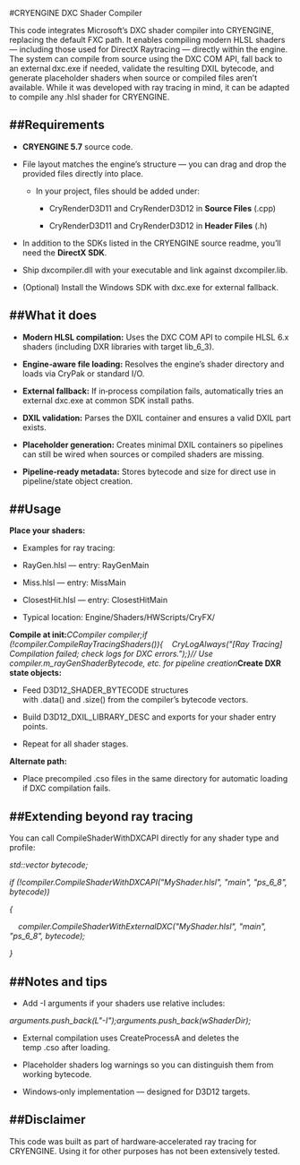 #CRYENGINE DXC Shader Compiler

This code integrates Microsoft’s DXC shader compiler into CRYENGINE, replacing the default FXC path. It enables compiling modern HLSL shaders — including those used for DirectX Raytracing — directly within the engine. The system can compile from source using the DXC COM API, fall back to an external dxc.exe if needed, validate the resulting DXIL bytecode, and generate placeholder shaders when source or compiled files aren’t available. While it was developed with ray tracing in mind, it can be adapted to compile any .hlsl shader for CRYENGINE.

##Requirements
------------

*   **CRYENGINE 5.7** source code.
    
*   File layout matches the engine’s structure — you can drag and drop the provided files directly into place.
    
    *   In your project, files should be added under:
        
        *   CryRenderD3D11 and CryRenderD3D12 in **Source Files** (.cpp)
            
        *   CryRenderD3D11 and CryRenderD3D12 in **Header Files** (.h)
            
*   In addition to the SDKs listed in the CRYENGINE source readme, you’ll need the **DirectX SDK**.
    
*   Ship dxcompiler.dll with your executable and link against dxcompiler.lib.
    
*   (Optional) Install the Windows SDK with dxc.exe for external fallback.
    

##What it does
------------

*   **Modern HLSL compilation:** Uses the DXC COM API to compile HLSL 6.x shaders (including DXR libraries with target lib\_6\_3).
    
*   **Engine‑aware file loading:** Resolves the engine’s shader directory and loads via CryPak or standard I/O.
    
*   **External fallback:** If in‑process compilation fails, automatically tries an external dxc.exe at common SDK install paths.
    
*   **DXIL validation:** Parses the DXIL container and ensures a valid DXIL part exists.
    
*   **Placeholder generation:** Creates minimal DXIL containers so pipelines can still be wired when sources or compiled shaders are missing.
    
*   **Pipeline‑ready metadata:** Stores bytecode and size for direct use in pipeline/state object creation.
    

##Usage
-----

**Place your shaders:**

*   Examples for ray tracing:
    

*   RayGen.hlsl — entry: RayGenMain
    
*   Miss.hlsl — entry: MissMain
    
*   ClosestHit.hlsl — entry: ClosestHitMain
    
*   Typical location: Engine/Shaders/HWScripts/CryFX/
    

**Compile at init:**_CCompiler compiler;if (!compiler.CompileRayTracingShaders()){    CryLogAlways("\[Ray Tracing\] Compilation failed; check logs for DXC errors.");}// Use compiler.m\_rayGenShaderBytecode, etc. for pipeline creation_**Create DXR state objects:**

*   Feed D3D12\_SHADER\_BYTECODE structures with .data() and .size() from the compiler’s bytecode vectors.
    
*   Build D3D12\_DXIL\_LIBRARY\_DESC and exports for your shader entry points.
    
*   Repeat for all shader stages.
    

**Alternate path:**

*   Place precompiled .cso files in the same directory for automatic loading if DXC compilation fails.
    

##Extending beyond ray tracing
----------------------------

You can call CompileShaderWithDXCAPI directly for any shader type and profile:

_std::vector bytecode;_

_if (!compiler.CompileShaderWithDXCAPI("MyShader.hlsl", "main", "ps\_6\_8", bytecode))_

_{_

    _compiler.CompileShaderWithExternalDXC("MyShader.hlsl", "main", "ps\_6\_8", bytecode);_

_}_

##Notes and tips
--------------

*   Add -I arguments if your shaders use relative includes:
    

_arguments.push\_back(L"-I");arguments.push\_back(wShaderDir);_

*   External compilation uses CreateProcessA and deletes the temp .cso after loading.
    
*   Placeholder shaders log warnings so you can distinguish them from working bytecode.
    
*   Windows‑only implementation — designed for D3D12 targets.
    

##Disclaimer
----------

This code was built as part of hardware‑accelerated ray tracing for CRYENGINE. Using it for other purposes has not been extensively tested.